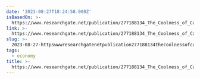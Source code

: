 ```yaml
---
date: '2023-08-27T18:24:58.000Z'
isBasedOn: >-
  https://www.researchgate.net/publication/277188134_The_Coolness_of_Capitalism_Today
link: >-
  https://www.researchgate.net/publication/277188134_The_Coolness_of_Capitalism_Today
slug: >-
  2023-08-27-httpswwwresearchgatenetpublication277188134thecoolnessofcapitalismtoday
tags:
  - economy
title: >-
  https://www.researchgate.net/publication/277188134_The_Coolness_of_Capitalism_Today
---
```


